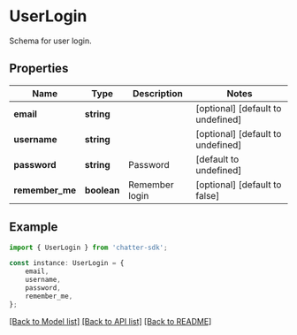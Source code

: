 # UserLogin

Schema for user login.

## Properties

Name | Type | Description | Notes
------------ | ------------- | ------------- | -------------
**email** | **string** |  | [optional] [default to undefined]
**username** | **string** |  | [optional] [default to undefined]
**password** | **string** | Password | [default to undefined]
**remember_me** | **boolean** | Remember login | [optional] [default to false]

## Example

```typescript
import { UserLogin } from 'chatter-sdk';

const instance: UserLogin = {
    email,
    username,
    password,
    remember_me,
};
```

[[Back to Model list]](../README.md#documentation-for-models) [[Back to API list]](../README.md#documentation-for-api-endpoints) [[Back to README]](../README.md)
